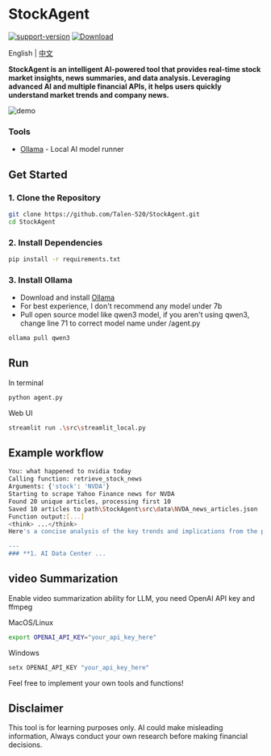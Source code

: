 # StockAgent 

[![support-version](https://img.shields.io/pypi/pyversions/coredumpy)](https://img.shields.io/badge/https%3A%2F%2Fgithub.com%2FTalen-520%2FStockAgent
)
[![Download](https://img.shields.io/github/downloads/Talen-520/StockAgent/total)](https://img.shields.io/github/downloads/Talen-520/StockAgent/total)

English | <a href="https://github.com/Talen-520/StockAgent/blob/main/README_CN.md">中文</a>

**StockAgent is an intelligent AI-powered tool that provides real-time stock market insights, news summaries, and data analysis. Leveraging advanced AI and multiple financial APIs, it helps users quickly understand market trends and company news.**

![demo](https://github.com/user-attachments/assets/71033cd9-359b-454f-88f6-454a58f5e555)


### Tools 
- [Ollama](https://ollama.com/) - Local AI model runner

## Get Started

### 1. Clone the Repository
```bash
git clone https://github.com/Talen-520/StockAgent.git
cd StockAgent
```

### 2. Install Dependencies

```bash
pip install -r requirements.txt
```

### 3. Install Ollama
- Download and install  [Ollama](https://ollama.com/)
- For best experience, I don't recommend any model under 7b
- Pull open source model like qwen3 model, if you aren't using qwen3, change line 71 to correct model name under /agent.py 

```bash
ollama pull qwen3
```

## Run  
In terminal
```bash
python agent.py
```
Web UI
```bash
streamlit run .\src\streamlit_local.py
```

## Example workflow
```bash
You: what happened to nvidia today
Calling function: retrieve_stock_news
Arguments: {'stock': 'NVDA'}
Starting to scrape Yahoo Finance news for NVDA
Found 20 unique articles, processing first 10
Saved 10 articles to path\StockAgent\src\data\NVDA_news_articles.json
Function output:[...]
<think> ...</think>
Here's a concise analysis of the key trends and implications from the provided news articles:

--- 
### **1. AI Data Center ...
```
## video Summarization 

Enable video summarization ability for LLM, you need OpenAI API key and ffmpeg

MacOS/Linux 
```bash
export OPENAI_API_KEY="your_api_key_here"
```
Windows
```bash
setx OPENAI_API_KEY "your_api_key_here"
```

Feel free to implement your own tools and functions!

## Disclaimer 
This tool is for learning purposes only. AI could make misleading information, Always conduct your own research before making financial decisions.
